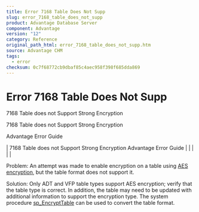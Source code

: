 ```yaml
---
title: Error 7168 Table Does Not Supp
slug: error_7168_table_does_not_supp
product: Advantage Database Server
component: Advantage
version: "12"
category: Reference
original_path_html: error_7168_table_does_not_supp.htm
source: Advantage CHM
tags:
  - error
checksum: 0c7f68772cb9dbaf85c4aec958f398f685dda869
---
```


# Error 7168 Table Does Not Supp

7168 Table does not Support Strong Encryption

7168 Table does not Support Strong Encryption

Advantage Error Guide

| 7168 Table does not Support Strong Encryption  Advantage Error Guide |  |  |  |  |

Problem: An attempt was made to enable encryption on a table using [AES encryption](master_encryption.md), but the table format does not support it.

Solution: Only ADT and VFP table types support AES encryption; verify that the table type is correct. In addition, the table may need to be updated with additional information to support the encryption type. The system procedure [sp\_EncryptTable](master_sp_encrypttable.md) can be used to convert the table format.
